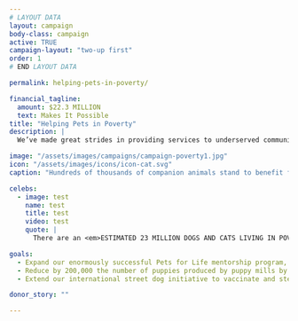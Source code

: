 ```yaml
---
# LAYOUT DATA
layout: campaign
body-class: campaign
active: TRUE
campaign-layout: "two-up first"
order: 1
# END LAYOUT DATA

permalink: helping-pets-in-poverty/

financial_tagline:
  amount: $22.3 MILLION
  text: Makes It Possible
title: "Helping Pets in Poverty"
description: |
  We’ve made great strides in providing services to underserved communities, stopping puppy mills, fighting for retail sales restrictions and working globally to manage street dogs humanely. Yet U.S. shelters still have great pets available, some communities have shockingly low spay and neuter rates and large-scale commercial dog breeders produce 2 million puppies annually, displacing shelter pets. Worldwide, 250–300 million dogs live on the street.

image: "/assets/images/campaigns/campaign-poverty1.jpg"
icon: "/assets/images/icons/icon-cat.svg"
caption: "Hundreds of thousands of companion animals stand to benefit from our efforts."

celebs:
  - image: test
    name: test
    title: test
    video: test
    quote: |
      There are an <em>ESTIMATED 23 MILLION DOGS AND CATS LIVING IN POVERTY</em> with their loving families in the U.S., but without access to critical care and services. 80 percent of these pets have never seen a veterinarian, and 91 percent are not spayed or neutered. <em>THE HSUS IS WORKING TO CLOSE THESE GAP</em>s -- bringing critical life-saving services to pets and the families who love them.<br>—Chase Utley,<br>Major League Baseball Player

goals:
  - Expand our enormously successful Pets for Life mentorship program, helping 200,000 animals in five years.
  - Reduce by 200,000 the number of puppies produced by puppy mills by strengthening animal welfare standards, restricting retail sales of puppy mill dogs and persuading pet stores to promote adoption of homeless animals.
  - Extend our international street dog initiative to vaccinate and sterilize more than a million street dogs and convince more governments to stop culls.

donor_story: ""

---
```


